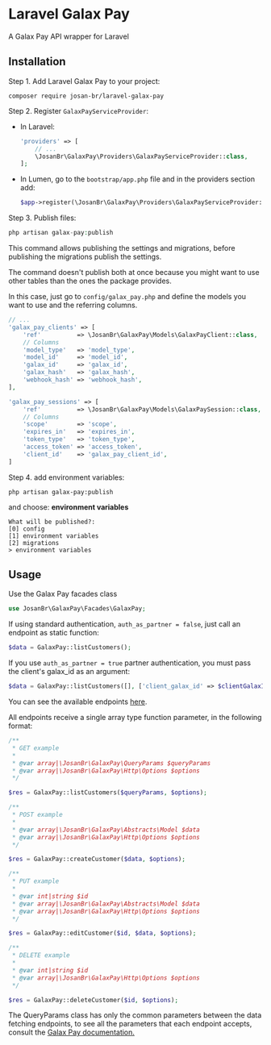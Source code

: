 # Laravel Galax Pay

A Galax Pay API wrapper for Laravel

## Installation

Step 1. Add Laravel Galax Pay to your project:

```
composer require josan-br/laravel-galax-pay
```

Step 2. Register `GalaxPayServiceProvider`:

-   In Laravel:

    ```php
    'providers' => [
        // ...
        \JosanBr\GalaxPay\Providers\GalaxPayServiceProvider::class,
    ];
    ```

-   In Lumen, go to the `bootstrap/app.php` file and in the providers section add:

    ```php
    $app->register(\JosanBr\GalaxPay\Providers\GalaxPayServiceProvider::class);
    ```

Step 3. Publish files:

```php
php artisan galax-pay:publish
```

This command allows publishing the settings and migrations, before publishing the migrations publish the settings.

The command doesn't publish both at once because you might want to use other tables than the ones the package provides.

In this case, just go to `config/galax_pay.php` and define the models you want to use and the referring columns.

```php
// ...
'galax_pay_clients' => [
    'ref'          => \JosanBr\GalaxPay\Models\GalaxPayClient::class,
    // Columns
    'model_type'   => 'model_type',
    'model_id'     => 'model_id',
    'galax_id'     => 'galax_id',
    'galax_hash'   => 'galax_hash',
    'webhook_hash' => 'webhook_hash',
],

'galax_pay_sessions' => [
    'ref'          => \JosanBr\GalaxPay\Models\GalaxPaySession::class,
    // Columns
    'scope'        => 'scope',
    'expires_in'   => 'expires_in',
    'token_type'   => 'token_type',
    'access_token' => 'access_token',
    'client_id'    => 'galax_pay_client_id',
]
```

Step 4. add environment variables:

```
php artisan galax-pay:publish
```

and choose: **environment variables**

```
What will be published?:
[0] config
[1] environment variables
[2] migrations
> environment variables
```

## Usage

Use the Galax Pay facades class

```php
use JosanBr\GalaxPay\Facades\GalaxPay;
```

If using standard authentication, `auth_as_partner = false`, just call an endpoint as static function:

```php
$data = GalaxPay::listCustomers();
```

If you use `auth_as_partner = true` partner authentication, you must pass the client's galax_id as an argument:

```php
$data = GalaxPay::listCustomers([], ['client_galax_id' => $clientGalaxId]);
```

You can see the available endpoints [here](https://github.com/josan-br/laravel-galax-pay/blob/master/config/endpoints.php).

All endpoints receive a single array type function parameter, in the following format:

```php
/**
 * GET example
 * 
 * @var array|\JosanBr\GalaxPay\QueryParams $queryParams
 * @var array|\JosanBr\GalaxPay\Http\Options $options
 */

$res = GalaxPay::listCustomers($queryParams, $options);

/**
 * POST example
 * 
 * @var array|\JosanBr\GalaxPay\Abstracts\Model $data
 * @var array|\JosanBr\GalaxPay\Http\Options $options
 */

$res = GalaxPay::createCustomer($data, $options);

/**
 * PUT example
 * 
 * @var int|string $id
 * @var array|\JosanBr\GalaxPay\Abstracts\Model $data
 * @var array|\JosanBr\GalaxPay\Http\Options $options
 */

$res = GalaxPay::editCustomer($id, $data, $options);

/**
 * DELETE example
 * 
 * @var int|string $id
 * @var array|\JosanBr\GalaxPay\Http\Options $options
 */

$res = GalaxPay::deleteCustomer($id, $options);
```

The QueryParams class has only the common parameters between the data fetching endpoints, to see all the parameters that each endpoint accepts, consult the [Galax Pay documentation.](https://docs.galaxpay.com.br)
